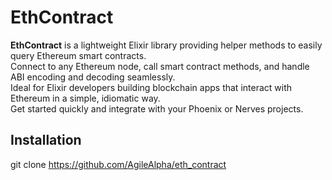 # EthContract

**EthContract** is a lightweight Elixir library providing helper methods to easily query Ethereum smart contracts.  
Connect to any Ethereum node, call smart contract methods, and handle ABI encoding and decoding seamlessly.  
Ideal for Elixir developers building blockchain apps that interact with Ethereum in a simple, idiomatic way.  
Get started quickly and integrate with your Phoenix or Nerves projects.

## Installation
git clone https://github.com/AgileAlpha/eth_contract
